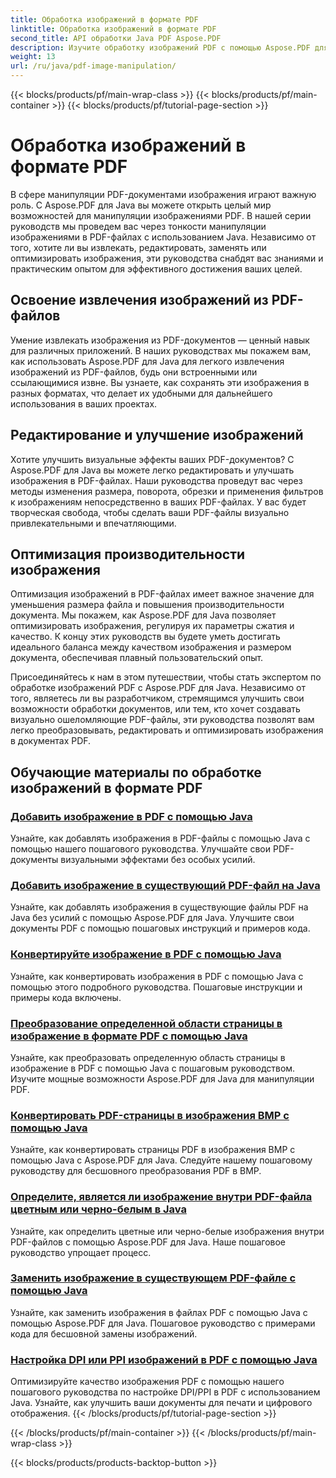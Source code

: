 ```yaml
---
title: Обработка изображений в формате PDF
linktitle: Обработка изображений в формате PDF
second_title: API обработки Java PDF Aspose.PDF
description: Изучите обработку изображений PDF с помощью Aspose.PDF для Java. Преобразуйте, редактируйте и оптимизируйте изображения в ваших документах PDF без усилий.
weight: 13
url: /ru/java/pdf-image-manipulation/
---
```


{{< blocks/products/pf/main-wrap-class >}}
{{< blocks/products/pf/main-container >}}
{{< blocks/products/pf/tutorial-page-section >}}

# Обработка изображений в формате PDF


В сфере манипуляции PDF-документами изображения играют важную роль. С Aspose.PDF для Java вы можете открыть целый мир возможностей для манипуляции изображениями PDF. В нашей серии руководств мы проведем вас через тонкости манипуляции изображениями в PDF-файлах с использованием Java. Независимо от того, хотите ли вы извлекать, редактировать, заменять или оптимизировать изображения, эти руководства снабдят вас знаниями и практическим опытом для эффективного достижения ваших целей.

## Освоение извлечения изображений из PDF-файлов

Умение извлекать изображения из PDF-документов — ценный навык для различных приложений. В наших руководствах мы покажем вам, как использовать Aspose.PDF для Java для легкого извлечения изображений из PDF-файлов, будь они встроенными или ссылающимися извне. Вы узнаете, как сохранять эти изображения в разных форматах, что делает их удобными для дальнейшего использования в ваших проектах.

## Редактирование и улучшение изображений

Хотите улучшить визуальные эффекты ваших PDF-документов? С Aspose.PDF для Java вы можете легко редактировать и улучшать изображения в PDF-файлах. Наши руководства проведут вас через методы изменения размера, поворота, обрезки и применения фильтров к изображениям непосредственно в ваших PDF-файлах. У вас будет творческая свобода, чтобы сделать ваши PDF-файлы визуально привлекательными и впечатляющими.

## Оптимизация производительности изображения

Оптимизация изображений в PDF-файлах имеет важное значение для уменьшения размера файла и повышения производительности документа. Мы покажем, как Aspose.PDF для Java позволяет оптимизировать изображения, регулируя их параметры сжатия и качество. К концу этих руководств вы будете уметь достигать идеального баланса между качеством изображения и размером документа, обеспечивая плавный пользовательский опыт.

Присоединяйтесь к нам в этом путешествии, чтобы стать экспертом по обработке изображений PDF с Aspose.PDF для Java. Независимо от того, являетесь ли вы разработчиком, стремящимся улучшить свои возможности обработки документов, или тем, кто хочет создавать визуально ошеломляющие PDF-файлы, эти руководства позволят вам легко преобразовывать, редактировать и оптимизировать изображения в документах PDF.

## Обучающие материалы по обработке изображений в формате PDF
### [Добавить изображение в PDF с помощью Java](./add-image-to-pdf-using-java/)
Узнайте, как добавлять изображения в PDF-файлы с помощью Java с помощью нашего пошагового руководства. Улучшайте свои PDF-документы визуальными эффектами без особых усилий.
### [Добавить изображение в существующий PDF-файл на Java](./add-image-to-an-existing-pdf-file-in-java/)
Узнайте, как добавлять изображения в существующие файлы PDF на Java без усилий с помощью Aspose.PDF для Java. Улучшите свои документы PDF с помощью пошаговых инструкций и примеров кода.
### [Конвертируйте изображение в PDF с помощью Java](./convert-an-image-to-pdf-using-java/)
Узнайте, как конвертировать изображения в PDF с помощью Java с помощью этого подробного руководства. Пошаговые инструкции и примеры кода включены.
### [Преобразование определенной области страницы в изображение в формате PDF с помощью Java](./convert-particular-page-region-to-image-in-pdf-using-java/)
Узнайте, как преобразовать определенную область страницы в изображение в PDF с помощью Java с пошаговым руководством. Изучите мощные возможности Aspose.PDF для Java для манипуляции PDF.
### [Конвертировать PDF-страницы в изображения BMP с помощью Java](./convert-pdf-pages-to-bmp-image-using-java/)
Узнайте, как конвертировать страницы PDF в изображения BMP с помощью Java с Aspose.PDF для Java. Следуйте нашему пошаговому руководству для бесшовного преобразования PDF в BMP.
### [Определите, является ли изображение внутри PDF-файла цветным или черно-белым в Java](./identify-if-image-inside-pdf-is-colored-or-black-and-white-in-java/)
Узнайте, как определить цветные или черно-белые изображения внутри PDF-файлов с помощью Aspose.PDF для Java. Наше пошаговое руководство упрощает процесс.
### [Заменить изображение в существующем PDF-файле с помощью Java](./replace-image-in-existing-pdf-file-using-java/)
Узнайте, как заменить изображения в файлах PDF с помощью Java с помощью Aspose.PDF для Java. Пошаговое руководство с примерами кода для бесшовной замены изображений.
### [Настройка DPI или PPI изображений в PDF с помощью Java](./setting-dpi-or-ppi-of-images-in-pdf-using-java/)
Оптимизируйте качество изображения PDF с помощью нашего пошагового руководства по настройке DPI/PPI в PDF с использованием Java. Узнайте, как улучшить ваши документы для печати и цифрового отображения.
{{< /blocks/products/pf/tutorial-page-section >}}

{{< /blocks/products/pf/main-container >}}
{{< /blocks/products/pf/main-wrap-class >}}

{{< blocks/products/products-backtop-button >}}
